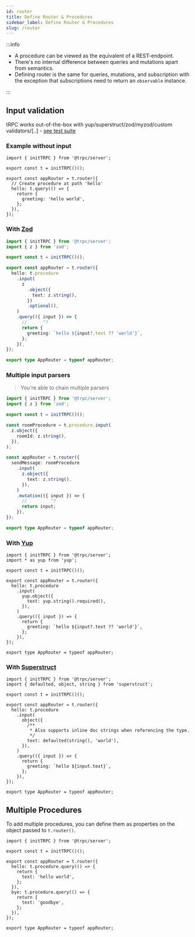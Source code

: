 ```yaml
---
id: router
title: Define Router & Procedures
sidebar_label: Define Router & Procedures
slug: /router
---
```


:::info

- A procedure can be viewed as the equivalent of a REST-endpoint.
- There's no internal difference between queries and mutations apart from semantics.
- Defining router is the same for queries, mutations, and subscription with the exception that subscriptions need to return an `observable` instance.

:::

## Input validation

tRPC works out-of-the-box with yup/superstruct/zod/myzod/custom validators/[..] - [see test suite](https://github.com/trpc/trpc/blob/main/packages/server/test/validators.test.ts)

### Example without input

```tsx
import { initTRPC } from '@trpc/server';

export const t = initTRPC()();

export const appRouter = t.router({
  // Create procedure at path 'hello'
  hello: t.query(() => {
    return {
      greeting: 'hello world',
    };
  }),
});
```

### With [Zod](https://github.com/colinhacks/zod)

```ts twoslash
import { initTRPC } from '@trpc/server';
import { z } from 'zod';

export const t = initTRPC()();

export const appRouter = t.router({
  hello: t.procedure
    .input(
      z
        .object({
          text: z.string(),
        })
        .optional(),
    )
    .query(({ input }) => {
      //      ^?
      return {
        greeting: `hello ${input?.text ?? 'world'}`,
      };
    }),
});

export type AppRouter = typeof appRouter;
```

### Multiple input parsers

> You're able to chain multiple parsers


```ts twoslash title='server.ts'
import { initTRPC } from '@trpc/server';
import { z } from 'zod';

export const t = initTRPC()();

const roomProcedure = t.procedure.input(
  z.object({
    roomId: z.string(),
  }),
);

const appRouter = t.router({
  sendMessage: roomProcedure
    .input(
      z.object({
        text: z.string(),
      }),
    )
    .mutation(({ input }) => {
      //         ^?
      return input;
    }),
});

export type AppRouter = typeof appRouter;
```
### With [Yup](https://github.com/jquense/yup)

```tsx
import { initTRPC } from '@trpc/server';
import * as yup from 'yup';

export const t = initTRPC()();

export const appRouter = t.router({
  hello: t.procedure
    .input(
      yup.object({
        text: yup.string().required(),
      }),
    )
    .query(({ input }) => {
      return {
        greeting: `hello ${input?.text ?? 'world'}`,
      };
    }),
});

export type AppRouter = typeof appRouter;
```

### With [Superstruct](https://github.com/ianstormtaylor/superstruct)

```tsx
import { initTRPC } from '@trpc/server';
import { defaulted, object, string } from 'superstruct';

export const t = initTRPC()();

export const appRouter = t.router({
  hello: t.procedure
    .input(
      object({
        /**
         * Also supports inline doc strings when referencing the type.
         */
        text: defaulted(string(), 'world'),
      }),
    )
    .query(({ input }) => {
      return {
        greeting: `hello ${input.text}`,
      };
    }),
});

export type AppRouter = typeof appRouter;
```

## Multiple Procedures

To add multiple procedures, you can define them as properties on the object passed to `t.router()`.

```tsx
import { initTRPC } from '@trpc/server';

export const t = initTRPC()();

export const appRouter = t.router({
  hello: t.procedure.query(() => {
    return {
      text: 'hello world',
    };
  }),
  bye: t.procedure.query(() => {
    return {
      text: 'goodbye',
    };
  }),
});

export type AppRouter = typeof appRouter;
```
